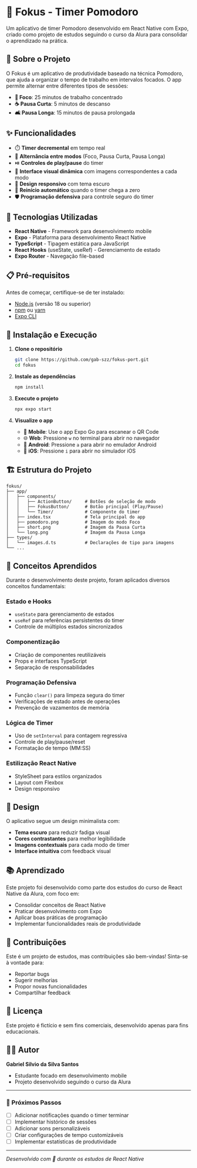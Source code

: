 # 🍅 Fokus - Timer Pomodoro

Um aplicativo de timer Pomodoro desenvolvido em React Native com Expo, criado como projeto de estudos seguindo o curso da Alura para consolidar o aprendizado na prática.

## 📱 Sobre o Projeto

O Fokus é um aplicativo de produtividade baseado na técnica Pomodoro, que ajuda a organizar o tempo de trabalho em intervalos focados. O app permite alternar entre diferentes tipos de sessões:

- **🎯 Foco**: 25 minutos de trabalho concentrado
- **☕ Pausa Curta**: 5 minutos de descanso
- **🛋️ Pausa Longa**: 15 minutos de pausa prolongada

## ✨ Funcionalidades

- ⏱️ **Timer decremental** em tempo real
- 🔄 **Alternância entre modos** (Foco, Pausa Curta, Pausa Longa)
- ⏯️ **Controles de play/pause** do timer
- 🎨 **Interface visual dinâmica** com imagens correspondentes a cada modo
- 📱 **Design responsivo** com tema escuro
- 🔄 **Reinício automático** quando o timer chega a zero
- 🛡️ **Programação defensiva** para controle seguro do timer

## 🚀 Tecnologias Utilizadas

- **React Native** - Framework para desenvolvimento mobile
- **Expo** - Plataforma para desenvolvimento React Native
- **TypeScript** - Tipagem estática para JavaScript
- **React Hooks** (useState, useRef) - Gerenciamento de estado
- **Expo Router** - Navegação file-based

## 📋 Pré-requisitos

Antes de começar, certifique-se de ter instalado:

- [Node.js](https://nodejs.org/) (versão 18 ou superior)
- [npm](https://www.npmjs.com/) ou [yarn](https://yarnpkg.com/)
- [Expo CLI](https://docs.expo.dev/get-started/installation/)

## 🔧 Instalação e Execução

1. **Clone o repositório**

   ```bash
   git clone https://github.com/gab-szz/fokus-port.git
   cd fokus
   ```

2. **Instale as dependências**

   ```bash
   npm install
   ```

3. **Execute o projeto**

   ```bash
   npx expo start
   ```

4. **Visualize o app**
   - 📱 **Mobile**: Use o app Expo Go para escanear o QR Code
   - 🌐 **Web**: Pressione `w` no terminal para abrir no navegador
   - 🤖 **Android**: Pressione `a` para abrir no emulador Android
   - 🍎 **iOS**: Pressione `i` para abrir no simulador iOS

## 🏗️ Estrutura do Projeto

```
fokus/
├── app/
│   ├── components/
│   │   ├── ActionButton/     # Botões de seleção de modo
│   │   ├── FokusButton/      # Botão principal (Play/Pause)
│   │   └── Timer/            # Componente do timer
│   ├── index.tsx             # Tela principal do app
│   ├── pomodoro.png          # Imagem do modo Foco
│   ├── short.png             # Imagem da Pausa Curta
│   └── long.png              # Imagem da Pausa Longa
├── types/
│   └── images.d.ts           # Declarações de tipo para imagens
└── ...
```

## 🎯 Conceitos Aprendidos

Durante o desenvolvimento deste projeto, foram aplicados diversos conceitos fundamentais:

### **Estado e Hooks**

- `useState` para gerenciamento de estados
- `useRef` para referências persistentes do timer
- Controle de múltiplos estados sincronizados

### **Componentização**

- Criação de componentes reutilizáveis
- Props e interfaces TypeScript
- Separação de responsabilidades

### **Programação Defensiva**

- Função `clear()` para limpeza segura do timer
- Verificações de estado antes de operações
- Prevenção de vazamentos de memória

### **Lógica de Timer**

- Uso de `setInterval` para contagem regressiva
- Controle de play/pause/reset
- Formatação de tempo (MM:SS)

### **Estilização React Native**

- StyleSheet para estilos organizados
- Layout com Flexbox
- Design responsivo

## 🎨 Design

O aplicativo segue um design minimalista com:

- **Tema escuro** para reduzir fadiga visual
- **Cores contrastantes** para melhor legibilidade
- **Imagens contextuais** para cada modo de timer
- **Interface intuitiva** com feedback visual

## 📚 Aprendizado

Este projeto foi desenvolvido como parte dos estudos do curso de React Native da Alura, com foco em:

- Consolidar conceitos de React Native
- Praticar desenvolvimento com Expo
- Aplicar boas práticas de programação
- Implementar funcionalidades reais de produtividade

## 🤝 Contribuições

Este é um projeto de estudos, mas contribuições são bem-vindas! Sinta-se à vontade para:

- Reportar bugs
- Sugerir melhorias
- Propor novas funcionalidades
- Compartilhar feedback

## 📄 Licença

Este projeto é fictício e sem fins comerciais, desenvolvido apenas para fins educacionais.

## 👨‍💻 Autor

**Gabriel Silvio da Silva Santos**

- Estudante focado em desenvolvimento mobile
- Projeto desenvolvido seguindo o curso da Alura

---

### 🎯 Próximos Passos

- [ ] Adicionar notificações quando o timer terminar
- [ ] Implementar histórico de sessões
- [ ] Adicionar sons personalizáveis
- [ ] Criar configurações de tempo customizáveis
- [ ] Implementar estatísticas de produtividade

---

_Desenvolvido com 💜 durante os estudos de React Native_
